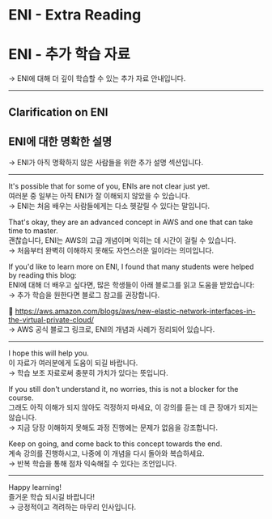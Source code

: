 # ENI - Extra Reading  
# ENI - 추가 학습 자료  
→ ENI에 대해 더 깊이 학습할 수 있는 추가 자료 안내입니다.  

---

## Clarification on ENI  
## ENI에 대한 명확한 설명  
→ ENI가 아직 명확하지 않은 사람들을 위한 추가 설명 섹션입니다.  

---

It's possible that for some of you, ENIs are not clear just yet.  
여러분 중 일부는 아직 ENI가 잘 이해되지 않았을 수 있습니다.  
→ ENI는 처음 배우는 사람들에게는 다소 헷갈릴 수 있다는 말입니다.  

That's okay, they are an advanced concept in AWS and one that can take time to master.  
괜찮습니다, ENI는 AWS의 고급 개념이며 익히는 데 시간이 걸릴 수 있습니다.  
→ 처음부터 완벽히 이해하지 못해도 자연스러운 일이라는 의미입니다.  

If you'd like to learn more on ENI, I found that many students were helped by reading this blog:  
ENI에 대해 더 배우고 싶다면, 많은 학생들이 아래 블로그를 읽고 도움을 받았습니다:  
→ 추가 학습을 원한다면 블로그 참고를 권장합니다.  

🔗 https://aws.amazon.com/blogs/aws/new-elastic-network-interfaces-in-the-virtual-private-cloud/  
→ AWS 공식 블로그 링크로, ENI의 개념과 사례가 정리되어 있습니다.  

---

I hope this will help you.  
이 자료가 여러분에게 도움이 되길 바랍니다.  
→ 학습 보조 자료로써 충분히 가치가 있다는 뜻입니다.  

If you still don't understand it, no worries, this is not a blocker for the course.  
그래도 아직 이해가 되지 않아도 걱정하지 마세요, 이 강의를 듣는 데 큰 장애가 되지는 않습니다.  
→ 지금 당장 이해하지 못해도 과정 진행에는 문제가 없음을 강조합니다.  

Keep on going, and come back to this concept towards the end.  
계속 강의를 진행하시고, 나중에 이 개념을 다시 돌아와 복습하세요.  
→ 반복 학습을 통해 점차 익숙해질 수 있다는 조언입니다.  

---

Happy learning!  
즐거운 학습 되시길 바랍니다!  
→ 긍정적이고 격려하는 마무리 인사입니다.  
